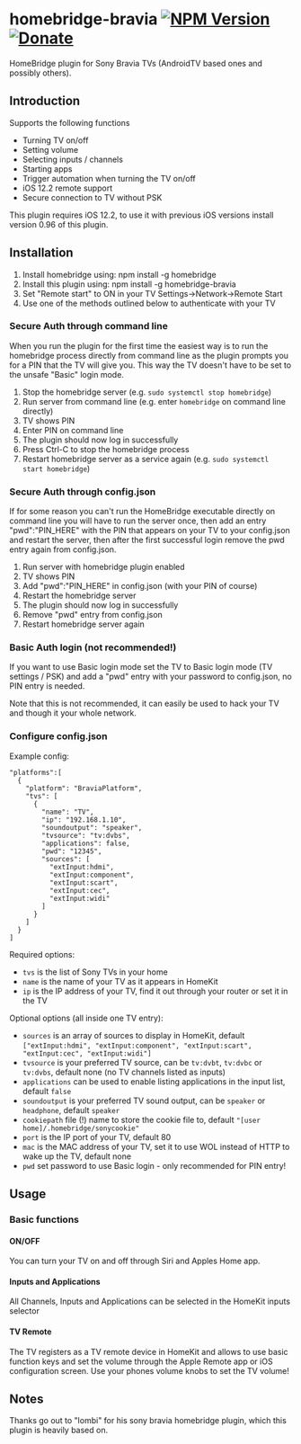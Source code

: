 # homebridge-bravia [![NPM Version](https://img.shields.io/npm/v/homebridge-bravia.svg)](https://www.npmjs.com/package/homebridge-bravia) [![Donate](https://img.shields.io/badge/donate-paypal-yellowgreen.svg)](https://www.paypal.com/cgi-bin/webscr?cmd=_s-xclick&hosted_button_id=QKRPFAVB6WRW2&source=url)

HomeBridge plugin for Sony Bravia TVs (AndroidTV based ones and possibly others).

## Introduction
Supports the following functions
  - Turning TV on/off
  - Setting volume
  - Selecting inputs / channels
  - Starting apps
  - Trigger automation when turning the TV on/off
  - iOS 12.2 remote support
  - Secure connection to TV without PSK

This plugin requires iOS 12.2, to use it with previous iOS versions install version 0.96 of this plugin.

## Installation
1. Install homebridge using: npm install -g homebridge
2. Install this plugin using: npm install -g homebridge-bravia
3. Set "Remote start" to ON in your TV Settings->Network->Remote Start
4. Use one of the methods outlined below to authenticate with your TV

### Secure Auth through command line
When you run the plugin for the first time the easiest way is to run the homebridge process directly from command line as the plugin prompts you for a PIN that the TV will give you. This way the TV doesn't have to be set to the unsafe "Basic" login mode.

1. Stop the homebridge server (e.g. `sudo systemctl stop homebridge`)
2. Run server from command line (e.g. enter `homebridge` on command line directly)
3. TV shows PIN
4. Enter PIN on command line
5. The plugin should now log in successfully
6. Press Ctrl-C to stop the homebridge process
7. Restart homebridge server as a service again (e.g. `sudo systemctl start homebridge`)

### Secure Auth through config.json
If for some reason you can't run the HomeBridge executable directly on command line you will have to run the server once, then add an entry "pwd":"PIN_HERE" with the PIN that appears on your TV to your config.json and restart the server, then after the first successful login remove the pwd entry again from config.json.

1. Run server with homebridge plugin enabled
2. TV shows PIN
3. Add "pwd":"PIN_HERE" in config.json (with your PIN of course)
4. Restart the homebridge server
5. The plugin should now log in successfully
6. Remove "pwd" entry from config.json
7. Restart homebridge server again

### Basic Auth login (not recommended!)
If you want to use Basic login mode set the TV to Basic login mode (TV settings / PSK) and add a "pwd" entry with your password to config.json, no PIN entry is needed.

Note that this is not recommended, it can easily be used to hack your TV and though it your whole network.

### Configure config.json
Example config:

```
"platforms":[
  {
    "platform": "BraviaPlatform",
    "tvs": [
      {
        "name": "TV",
        "ip": "192.168.1.10",
        "soundoutput": "speaker",
        "tvsource": "tv:dvbs",
        "applications": false,
        "pwd": "12345",
        "sources": [
          "extInput:hdmi",
          "extInput:component",
          "extInput:scart",
          "extInput:cec",
          "extInput:widi"
        ]
      }
    ]
  }
]
```

Required options:
  - `tvs` is the list of Sony TVs in your home
  - `name` is the name of your TV as it appears in HomeKit
  - `ip` is the IP address of your TV, find it out through your router or set it in the TV

Optional options (all inside one TV entry):
  - `sources` is an array of sources to display in HomeKit, default `["extInput:hdmi", "extInput:component", "extInput:scart", "extInput:cec", "extInput:widi"]`
  - `tvsource` is your preferred TV source, can be `tv:dvbt`, `tv:dvbc` or `tv:dvbs`, default none (no TV channels listed as inputs)
  - `applications` can be used to enable listing applications in the input list, default `false`
  - `soundoutput` is your preferred TV sound output, can be `speaker` or `headphone`, default `speaker`
  - `cookiepath` file (!) name to store the cookie file to, default `"[user home]/.homebridge/sonycookie"`
  - `port` is the IP port of your TV, default 80
  - `mac` is the MAC address of your TV, set it to use WOL instead of HTTP to wake up the TV, default none
  - `pwd` set password to use Basic login - only recommended for PIN entry!

## Usage
### Basic functions
#### ON/OFF
You can turn your TV on and off through Siri and Apples Home app.
#### Inputs and Applications
All Channels, Inputs and Applications can be selected in the HomeKit inputs selector
#### TV Remote
The TV registers as a TV remote device in HomeKit and allows to use basic function keys and set the volume through the Apple Remote app or iOS configuration screen. Use your phones volume knobs to set the TV volume!

## Notes
Thanks go out to "lombi" for his sony bravia homebridge plugin, which this plugin is heavily based on.
